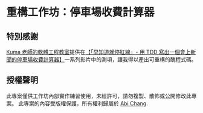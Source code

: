 # 重構工作坊：停車場收費計算器

## 特別感謝

[Kuma 老師的軟體工程教室](https://www.youtube.com/@kukumamaya)提供在[【「早知道就停紅線」- 用 TDD 寫出一個會上新聞的停車場收費計算器】](https://www.youtube.com/playlist?list=PLvBh-90IwbPKFUUFw1PTezAVQqi0PUhTB)一系列影片中的測項，讓我得以產出可重構的醜程式碼。

## 授權聲明

此專案僅供工作坊內部實作練習使用，未經許可，請勿複製、散佈或公開修改此專案。
此專案的內容受版權保護，所有權利歸屬於 [Abi Chang](https://abichangtw.carrd.co).

